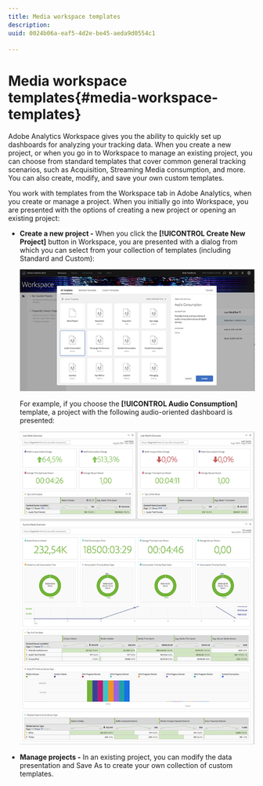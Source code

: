 ```yaml
---
title: Media workspace templates
description:
uuid: 0024b06a-eaf5-4d2e-be45-aeda9d0554c1

---
```


# Media workspace templates{#media-workspace-templates}

Adobe Analytics Workspace gives you the ability to quickly set up dashboards for analyzing your tracking data. When you create a new project, or when you go in to Workspace to manage an existing project, you can choose from standard templates that cover common general tracking scenarios, such as Acquisition, Streaming Media consumption, and more. You can also create, modify, and save your own custom templates.

You work with templates from the Workspace tab in Adobe Analytics, when you create or manage a project. When you initially go into Workspace, you are presented with the options of creating a new project or opening an existing project:

* **Create a new project -** When you click the **[!UICONTROL Create New Project]** button in Workspace, you are presented with a dialog from which you can select from your collection of templates (including Standard and Custom):

  ![](assets/all-templates-audio.png)

  For example, if you choose the **[!UICONTROL Audio Consumption]** template, a project with the following audio-oriented dashboard is presented:

  ![](assets/aa-workspace.png)

* **Manage projects -** In an existing project, you can modify the data presentation and Save As to create your own collection of custom templates.
